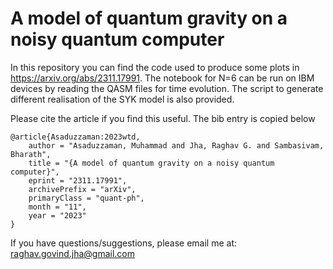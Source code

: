 # A model of quantum gravity on a noisy quantum computer

In this repository you can find the code used to produce some plots in https://arxiv.org/abs/2311.17991.
The notebook for N=6 can be run on IBM devices by reading the QASM files for time evolution. 
The script to generate different realisation of the SYK model is also provided. 

Please cite the article if you find this useful. The bib entry is copied below

```
@article{Asaduzzaman:2023wtd,
    author = "Asaduzzaman, Muhammad and Jha, Raghav G. and Sambasivam, Bharath",
    title = "{A model of quantum gravity on a noisy quantum computer}",
    eprint = "2311.17991",
    archivePrefix = "arXiv",
    primaryClass = "quant-ph",
    month = "11",
    year = "2023"
}
```

If you have questions/suggestions, please email me at: raghav.govind.jha@gmail.com


